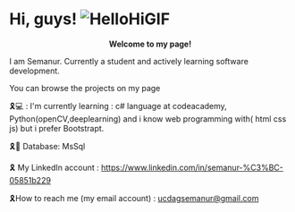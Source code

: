 # Hi, guys! ![HelloHiGIF](https://github.com/Semanur-Ucdag/Semanur-Ucdag/assets/103859993/7dc3ed68-f34f-46a5-9ab5-2839556bbdf6)




 
<p align="center">
  <strong>Welcome to my page!</strong>
</p>



 I am Semanur. Currently a student and actively learning software development.
 
 You can browse the projects on my page

🎗️💻 : I'm currently learning : c# language at codeacademy, Python(openCV,deeplearning) and i know web programming with( html css js) but i prefer  Bootstrapt.

🎗️🪪 Database: MsSql


🎗️ My LinkedIn account : https://www.linkedin.com/in/semanur-%C3%BC-05851b229 

🎗️How to reach me (my email account) : ucdagsemanur@gmail.com 
